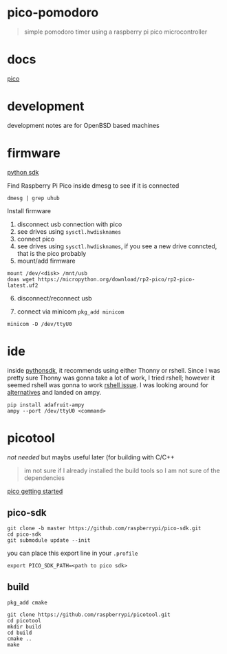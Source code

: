 # pico-pomodoro
> simple pomodoro timer using a raspberry pi pico microcontroller

# docs
[pico](https://www.raspberrypi.com/documentation/microcontrollers/raspberry-pi-pico.html)

# development

development notes are for OpenBSD based machines

# firmware
[python sdk](https://datasheets.raspberrypi.com/pico/raspberry-pi-pico-python-sdk.pdf)

Find Raspberry Pi Pico inside dmesg to see if it is connected
```
dmesg | grep uhub
```

Install firmware
1. disconnect usb connection with pico
2. see drives using `sysctl.hwdisknames`
3. connect pico
4. see drives using `sysctl.hwdisknames`, if you see a new drive conncted, that is the pico probably
5. mount/add firmware
```
mount /dev/<disk> /mnt/usb
doas wget https://micropython.org/download/rp2-pico/rp2-pico-latest.uf2
```
6. disconnect/reconnect usb

7. connect via minicom `pkg_add minicom`
```
minicom -D /dev/ttyU0
```

# ide

inside [pythonsdk](https://datasheets.raspberrypi.com/pico/raspberry-pi-pico-python-sdk.pdf),
it recommends using either Thonny or rshell. Since I was pretty sure Thonny was
gonna take a lot of work, I tried rshell; however it seemed rshell was gonna to
work [rshell issue](https://github.com/dhylands/rshell/issues/198). I was
looking around for [alternatives](https://bigl.es/tuesday-tooling-pico-mix/)
and landed on ampy.

```
pip install adafruit-ampy
ampy --port /dev/ttyU0 <command>
```

# picotool

*not needed* but maybs useful later (for building with C/C++

> im not sure if I already installed the build tools so I am not sure of the dependencies

[pico getting started](https://datasheets.raspberrypi.com/pico/getting-started-with-pico.pdf)

## pico-sdk 

```
git clone -b master https://github.com/raspberrypi/pico-sdk.git
cd pico-sdk
git submodule update --init
```

you can place this export line in your `.profile`

```
export PICO_SDK_PATH=<path to pico sdk>
```

## build

`pkg_add cmake`

```
git clone https://github.com/raspberrypi/picotool.git
cd picotool
mkdir build
cd build
cmake ..
make
```
